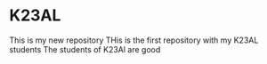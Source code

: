 # K23AL
This is my new repository
THis is the first repository with my K23AL students
The students of K23Al are good
